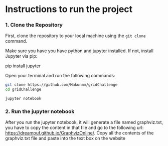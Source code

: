 # Instructions to run the project

### 1. Clone the Repository

First, clone the repository to your local machine using the `git clone` command.

Make sure you have you have python and jupyter installed. If not, install Jupyter via pip:

pip install jupyter

Open your terminal and run the following commands:

```bash
git clone https://github.com/Makonmm/gridChallenge
cd gridChallenge

jupyter notebook
```

### 2. Run the jupyter notebook
After you run the jupyter notebook, it will generate a file named graphviz.txt, you have to copy the content in that file and go to the following url: https://dreampuf.github.io/GraphvizOnline/.
Copy all the contents of the graphviz.txt file and paste into the text box on the website



